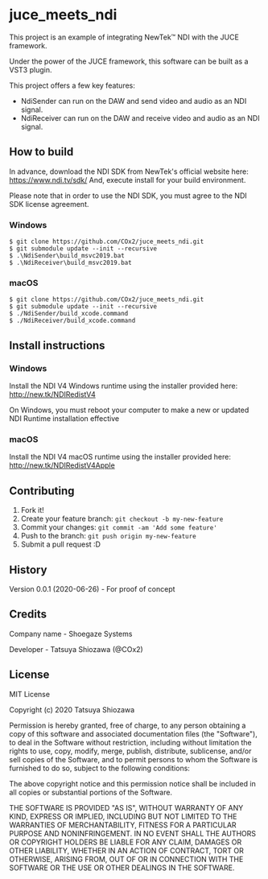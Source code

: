 # juce_meets_ndi
 
This project is an example of integrating NewTek™ NDI with the JUCE framework.

Under the power of the JUCE framework, this software can be built as a VST3 plugin.

This project offers a few key features:  
- NdiSender can run on the DAW and send video and audio as an NDI signal.
- NdiReceiver can run on the DAW and receive video and audio as an NDI signal.
 
## How to build

In advance, download the NDI SDK from NewTek's official website here: https://www.ndi.tv/sdk/
And, execute install for your build environment.

Please note that in order to use the NDI SDK, you must agree to the NDI SDK license agreement.

### Windows

```
$ git clone https://github.com/COx2/juce_meets_ndi.git
$ git submodule update --init --recursive
$ .\NdiSender\build_msvc2019.bat
$ .\NdiReceiver\build_msvc2019.bat
```

### macOS

```
$ git clone https://github.com/COx2/juce_meets_ndi.git
$ git submodule update --init --recursive
$ ./NdiSender/build_xcode.command
$ ./NdiReceiver/build_xcode.command
```

## Install instructions

### Windows

Install the NDI V4 Windows runtime using the installer provided here: http://new.tk/NDIRedistV4

On Windows, you must reboot your computer to make a new or updated NDI Runtime installation effective

### macOS

Install the NDI V4 macOS runtime using the installer provided here: http://new.tk/NDIRedistV4Apple


## Contributing
 
1. Fork it!
2. Create your feature branch: `git checkout -b my-new-feature`
3. Commit your changes: `git commit -am 'Add some feature'`
4. Push to the branch: `git push origin my-new-feature`
5. Submit a pull request :D
 
## History
 
Version 0.0.1 (2020-06-26) - For proof of concept
 
## Credits

Company name - Shoegaze Systems

Developer - Tatsuya Shiozawa (@COx2)
 
## License

MIT License

Copyright (c) 2020 Tatsuya Shiozawa

Permission is hereby granted, free of charge, to any person obtaining a copy
of this software and associated documentation files (the "Software"), to deal
in the Software without restriction, including without limitation the rights
to use, copy, modify, merge, publish, distribute, sublicense, and/or sell
copies of the Software, and to permit persons to whom the Software is
furnished to do so, subject to the following conditions:

The above copyright notice and this permission notice shall be included in all
copies or substantial portions of the Software.

THE SOFTWARE IS PROVIDED "AS IS", WITHOUT WARRANTY OF ANY KIND, EXPRESS OR
IMPLIED, INCLUDING BUT NOT LIMITED TO THE WARRANTIES OF MERCHANTABILITY,
FITNESS FOR A PARTICULAR PURPOSE AND NONINFRINGEMENT. IN NO EVENT SHALL THE
AUTHORS OR COPYRIGHT HOLDERS BE LIABLE FOR ANY CLAIM, DAMAGES OR OTHER
LIABILITY, WHETHER IN AN ACTION OF CONTRACT, TORT OR OTHERWISE, ARISING FROM,
OUT OF OR IN CONNECTION WITH THE SOFTWARE OR THE USE OR OTHER DEALINGS IN THE
SOFTWARE.

